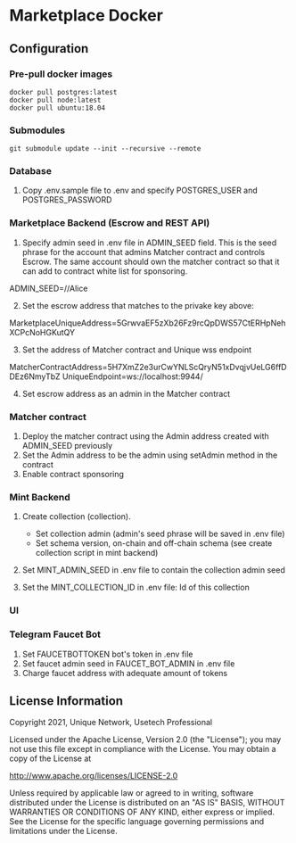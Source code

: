 # Marketplace Docker

## Configuration

### Pre-pull docker images

```
docker pull postgres:latest
docker pull node:latest
docker pull ubuntu:18.04
```

### Submodules

```
git submodule update --init --recursive --remote
```

### Database

1. Copy .env.sample file to .env and specify POSTGRES_USER and POSTGRES_PASSWORD

### Marketplace Backend (Escrow and REST API)

1. Specify admin seed in .env file in ADMIN_SEED field. This is the seed phrase for the account that admins Matcher contract and controls Escrow. The same account should own the matcher contract so that it can add to contract white list for sponsoring.

ADMIN_SEED=//Alice

2. Set the escrow address that matches to the privake key above:

MarketplaceUniqueAddress=5GrwvaEF5zXb26Fz9rcQpDWS57CtERHpNehXCPcNoHGKutQY

3. Set the address of Matcher contract and Unique wss endpoint

MatcherContractAddress=5H7XmZ2e3urCwYNLScQryN51xDvqjvUeLG6ffDDEz6NmyTbZ
UniqueEndpoint=ws://localhost:9944/

4. Set escrow address as an admin in the Matcher contract

### Matcher contract

1. Deploy the matcher contract using the Admin address created with ADMIN_SEED previously
2. Set the Admin address to be the admin using setAdmin method in the contract
3. Enable contract sponsoring

### Mint Backend

1. Create collection (collection). 
    - Set collection admin (admin's seed phrase will be saved in .env file)
    - Set schema version, on-chain and off-chain schema (see create collection script in mint backend)

2. Set MINT_ADMIN_SEED in .env file to contain the collection admin seed

3. Set the MINT_COLLECTION_ID in .env file: Id of this collection


### UI



### Telegram Faucet Bot

1. Set FAUCETBOTTOKEN bot's token in .env file
2. Set faucet admin seed in FAUCET_BOT_ADMIN in .env file
3. Charge faucet address with adequate amount of tokens



## License Information

Copyright 2021, Unique Network, Usetech Professional

Licensed under the Apache License, Version 2.0 (the "License");
you may not use this file except in compliance with the License.
You may obtain a copy of the License at

http://www.apache.org/licenses/LICENSE-2.0

Unless required by applicable law or agreed to in writing, software
distributed under the License is distributed on an "AS IS" BASIS,
WITHOUT WARRANTIES OR CONDITIONS OF ANY KIND, either express or implied.
See the License for the specific language governing permissions and
limitations under the License.
